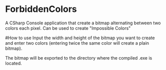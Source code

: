 # ForbiddenColors
A CSharp Console application that create a bitmap alternating between two colors each pixel. Can be used to create "Impossible Colors"

#How to use
Input the width and height of the bitmap you want to create and enter two colors (entering twice the same color will create a plain bitmap).

The bitmap will be exported to the directory where the compiled .exe is located.
